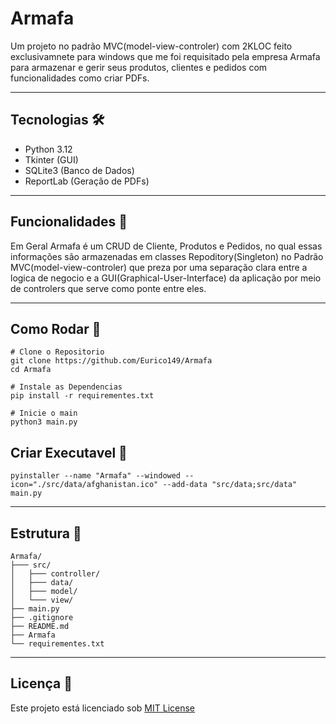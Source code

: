 # Armafa

Um projeto no padrão MVC(model-view-controler) com 2KLOC feito exclusivamnete para windows que me foi requisitado pela empresa Armafa 
para armazenar e gerir seus produtos, clientes e pedidos com funcionalidades como criar PDFs.
<hr>

<h2>Tecnologias 🛠</h2>
<ul>
    <li>Python 3.12</li>
    <li>Tkinter (GUI)</li>
    <li>SQLite3 (Banco de Dados)</li>
    <li>ReportLab (Geração de PDFs)</li>
</ul>
<hr>

## Funcionalidades 📌
Em Geral Armafa é um CRUD de Cliente, Produtos e Pedidos, no qual essas informações são armazenadas
em classes Repoditory(Singleton) no Padrão MVC(model-view-controler) que preza por uma separação clara entre
a logica de negocio e a GUI(Graphical-User-Interface) da aplicação por meio de controlers que serve como ponte 
entre eles.
<hr>

## Como Rodar 🚀
```
# Clone o Repositorio
git clone https://github.com/Eurico149/Armafa
cd Armafa

# Instale as Dependencias
pip install -r requirementes.txt

# Inicie o main
python3 main.py
```
## Criar Executavel 🔧
```
pyinstaller --name "Armafa" --windowed --icon="./src/data/afghanistan.ico" --add-data "src/data;src/data" main.py
```
<hr>

## Estrutura 📁
```
Armafa/
├─── src/
│   ├─── controller/
│   ├─── data/
│   ├─── model/
│   └─── view/
├── main.py
├── .gitignore
├── README.md
├── Armafa
└── requirementes.txt
```
<hr>

## Licença 📝
Este projeto está licenciado sob [MIT License](LICENSE)
